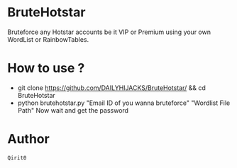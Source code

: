 # BruteHotstar
Bruteforce any Hotstar accounts be it VIP or Premium using your own WordList or RainbowTables.

# How to use ?
- git clone https://github.com/DAILYHIJACKS/BruteHotstar/ && cd BruteHotstar
- python brutehotstar.py "Email ID of you wanna bruteforce" "Wordlist File Path"
Now wait and get the password

# Author
    Qirit0 
